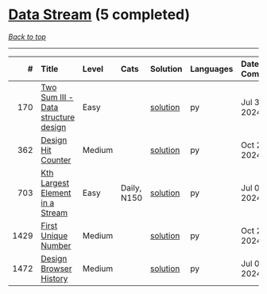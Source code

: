 # [Data Stream](<https://leetcode.com/tag/Data-Stream/>) (5 completed)

*[Back to top](<../../README.md>)*

------

|    # | Title                                                                                                    | Level   | Cats        | Solution                                                      | Languages   | Date Complete   |
|-----:|:---------------------------------------------------------------------------------------------------------|:--------|:------------|:--------------------------------------------------------------|:------------|:----------------|
|  170 | [Two Sum III - Data structure design](<https://leetcode.com/problems/two-sum-iii-data-structure-design>) | Easy    |             | [solution](<../_170. Two Sum III - Data structure design.md>) | py          | Jul 31, 2024    |
|  362 | [Design Hit Counter](<https://leetcode.com/problems/design-hit-counter>)                                 | Medium  |             | [solution](<../_362. Design Hit Counter.md>)                  | py          | Oct 24, 2024    |
|  703 | [Kth Largest Element in a Stream](<https://leetcode.com/problems/kth-largest-element-in-a-stream>)       | Easy    | Daily, N150 | [solution](<../_703. Kth Largest Element in a Stream.md>)     | py          | Jul 05, 2024    |
| 1429 | [First Unique Number](<https://leetcode.com/problems/first-unique-number>)                               | Medium  |             | [solution](<../_1429. First Unique Number.md>)                | py          | Oct 26, 2024    |
| 1472 | [Design Browser History](<https://leetcode.com/problems/design-browser-history>)                         | Medium  |             | [solution](<../_1472. Design Browser History.md>)             | py          | Jul 06, 2024    |